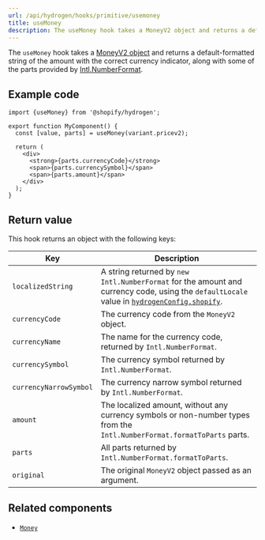 ```yaml
---
url: /api/hydrogen/hooks/primitive/usemoney
title: useMoney
description: The useMoney hook takes a MoneyV2 object and returns a default-formatted string of the amount with the correct currency indicator, along with some of the parts provided by Intl.NumberFormat.
---
```


The `useMoney` hook takes a [MoneyV2 object](/api/storefront/reference/common-objects/moneyv2) and returns a
default-formatted string of the amount with the correct currency indicator, along with some of the parts provided by
[Intl.NumberFormat](https://developer.mozilla.org/en-US/docs/Web/JavaScript/Reference/Global_Objects/Intl/NumberFormat).

## Example code

```tsx
import {useMoney} from '@shopify/hydrogen';

export function MyComponent() {
  const [value, parts] = useMoney(variant.pricev2);

  return (
    <div>
      <strong>{parts.currencyCode}</strong>
      <span>{parts.currencySymbol}</span>
      <span>{parts.amount}</span>
    </div>
  );
}
```

## Return value

This hook returns an object with the following keys:

| Key                    | Description                                                                                                                                                                                                              |
| ---------------------- | ------------------------------------------------------------------------------------------------------------------------------------------------------------------------------------------------------------------------ |
| `localizedString`      | A string returned by `new Intl.NumberFormat` for the amount and currency code, using the `defaultLocale` value in [`hydrogenConfig.shopify`](https://shopify.dev/custom-storefronts/hydrogen/framework/hydrogen-config). |
| `currencyCode`         | The currency code from the `MoneyV2` object.                                                                                                                                                                             |
| `currencyName`         | The name for the currency code, returned by `Intl.NumberFormat`.                                                                                                                                                         |
| `currencySymbol`       | The currency symbol returned by `Intl.NumberFormat`.                                                                                                                                                                     |
| `currencyNarrowSymbol` | The currency narrow symbol returned by `Intl.NumberFormat`.                                                                                                                                                              |
| `amount`               | The localized amount, without any currency symbols or non-number types from the `Intl.NumberFormat.formatToParts` parts.                                                                                                 |
| `parts`                | All parts returned by `Intl.NumberFormat.formatToParts`.                                                                                                                                                                 |
| `original`             | The original `MoneyV2` object passed as an argument.                                                                                                                                                                     |

## Related components

- [`Money`](/api/hydrogen/components/primitive/money)
